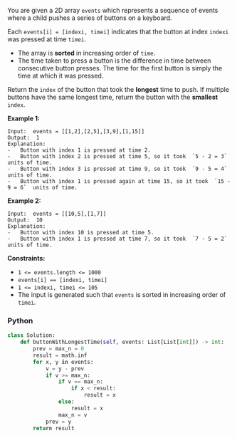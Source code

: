 You are given a 2D array  `events`  which represents a sequence of events where a child pushes a series of buttons on a keyboard.

Each  `events[i] = [indexi, timei]`  indicates that the button at index  `indexi`  was pressed at time  `timei`.

-   The array is  **sorted**  in increasing order of  `time`.
-   The time taken to press a button is the difference in time between consecutive button presses. The time for the first button is simply the time at which it was pressed.

Return the  `index`  of the button that took the  **longest**  time to push. If multiple buttons have the same longest time, return the button with the  **smallest**  `index`.

**Example 1:**
```
Input:  events = [[1,2],[2,5],[3,9],[1,15]]
Output:  1
Explanation:
-   Button with index 1 is pressed at time 2.
-   Button with index 2 is pressed at time 5, so it took  `5 - 2 = 3`  units of time.
-   Button with index 3 is pressed at time 9, so it took  `9 - 5 = 4`  units of time.
-   Button with index 1 is pressed again at time 15, so it took  `15 - 9 = 6`  units of time.
```

**Example 2:**
```
Input:  events = [[10,5],[1,7]]
Output:  10
Explanation:
-   Button with index 10 is pressed at time 5.
-   Button with index 1 is pressed at time 7, so it took  `7 - 5 = 2`  units of time.
```

**Constraints:**

-   `1 <= events.length <= 1000`
-   `events[i] == [indexi, timei]`
-   `1 <= indexi, timei <= 105`
-   The input is generated such that  `events`  is sorted in increasing order of  `timei`.

### Python
```py
class Solution:
    def buttonWithLongestTime(self, events: List[List[int]]) -> int:
        prev = max_n = 0
        result = math.inf
        for x, y in events:
            v = y - prev
            if v >= max_n:
                if v == max_n:
                    if x < result:
                        result = x
                else:
                    result = x
                max_n = v
            prev = y
        return result
```